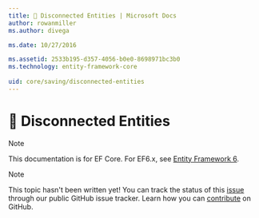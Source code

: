 ```yaml
---
title: 🔧 Disconnected Entities | Microsoft Docs
author: rowanmiller
ms.author: divega

ms.date: 10/27/2016

ms.assetid: 2533b195-d357-4056-b0e0-8698971bc3b0
ms.technology: entity-framework-core
 
uid: core/saving/disconnected-entities
---
```

# 🔧 Disconnected Entities

> [!NOTE]
> This documentation is for EF Core. For EF6.x, see [Entity Framework 6](../../ef6/index.md).

> [!NOTE]
> This topic hasn't been written yet! You can track the status of this [issue](https://github.com/aspnet/EntityFramework.Docs/issues/126) through our public GitHub issue tracker. Learn how you can [contribute](https://github.com/aspnet/EntityFramework.Docs/blob/master/CONTRIBUTING.md) on GitHub.
